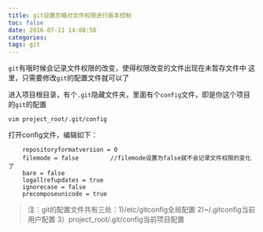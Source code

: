 ```yaml
---
title: git设置忽略对文件权限进行版本控制
toc: false
date: 2016-07-11 14:08:58
categories:
tags: git
---
```


`git`有哦时候会记录文件权限的改变，使得权限改变的文件出现在未暂存文件中
这里，只需要修改`git`的配置文件就可以了

进入项目根目录，有个`.git`隐藏文件夹，里面有个`config`文件，即是你这个项目的`git`的配置

``` shell
vim project_root/.git/config
```
打开config文件，编辑如下：

``` config project_root/.git/config
	repositoryformatversion = 0
	filemode = false         //filemode设置为false就不会记录文件权限的变化了
	bare = false
	logallrefupdates = true
	ignorecase = false 
	precomposeunicode = true

```


> 注：git的配置文件共有三处：1)/etc/gitconfig全局配置    2)~/.gitconfig当前用户配置    3）project_root/.git/config当前项目配置